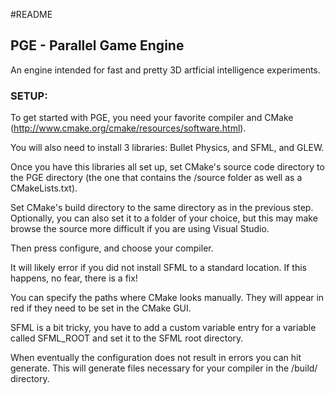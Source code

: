 #README

## PGE - Parallel Game Engine

An engine intended for fast and pretty 3D artficial intelligence experiments.

### SETUP:

To get started with PGE, you need your favorite compiler and CMake (http://www.cmake.org/cmake/resources/software.html).

You will also need to install 3 libraries: Bullet Physics, and SFML, and GLEW.

Once you have this libraries all set up, set CMake's source code directory to the PGE directory (the one that contains the /source folder as well as a CMakeLists.txt).

Set CMake's build directory to the same directory as in the previous step. Optionally, you can also set it to a folder of your choice, but this may make browse the source more difficult if you are using Visual Studio.

Then press configure, and choose your compiler.

It will likely error if you did not install SFML to a standard location. If this happens, no fear, there is a fix!

You can specify the paths where CMake looks manually. They will appear in red if they need to be set in the CMake GUI.

SFML is a bit tricky, you have to add a custom variable entry for a variable called SFML_ROOT and set it to the SFML root directory.

When eventually the configuration does not result in errors you can hit generate. This will generate files necessary for your compiler in the /build/ directory.
